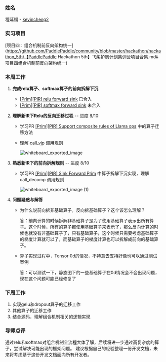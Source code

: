 ### 姓名
程延福 - [kevincheng2](https://github.com/kevincheng2)

### 实习项目
[项目四：组合机制前反向架构统一](https://github.com/PaddlePaddle/community/blob/master/hackathon/hackathon_5th/【PaddlePaddle Hackathon 5th】飞桨护航计划集训营项目合集.md#项目四组合机制前反向架构统一)

### 本周工作

1. **完成relu算子、softmax算子的前向拆解下沉**
	* [[Prim][PIR] relu forward sink](https://github.com/PaddlePaddle/Paddle/pull/58502)  已合入
	* [[Prim][PIR] softmax forward sink](https://github.com/PaddlePaddle/Paddle/pull/58591)  未合入


2. **理解新IR下Relu的反向迁移过程**  -- 进度 8/10
	
	* 学习PR [[Prim][PIR] Support composite rules of Llama ops](https://github.com/PaddlePaddle/Paddle/pull/58018) 中的算子迁移方法
	
	* 理解 call_vjp 调用规则
	
	  ![whiteboard_exported_image](https://github.com/kevincheng2/Camp/blob/kevincheng2/WeeklyReport/WeeklyReports/04_kevincheng2/assets/backward.png)
	
3. **熟悉新IR下的前向拆解规则** -- 进度 8/10
	
	* 学习PR [[Prim][PIR] Sink Forward Prim](https://github.com/PaddlePaddle/Paddle/pull/58130) 中算子拆解下沉实现，理解 call_decomp 调用规则
	
	  ![whiteboard_exported_image (1)](https://github.com/kevincheng2/Camp/blob/kevincheng2/WeeklyReport/WeeklyReports/04_kevincheng2/assets/forward.png)
	
3. **问题疑惑与解答**


	* 为什么说前向拆非基础算子，反向拆基础算子？这个该怎么理解？
	
	    答：前向计算的时候拆解非基础算子是为了使用基础算子表示出所有算子。这个时候，所有的算子都使用基础算子来表示了，那么反向计算的时候也就没有非基础算子了，只有基础算子，这个时候只需要考虑基础算子的梯度计算就可以了，而基础算子的梯度计算也可以拆解成前向的基础算子。
	
	* 算子实现过程中，Tensor 0d的情况，不特意去支持好像也可以通过测试案例
	
	    答：可以测试一下，静态图下的一些基础算子在0d情况会不会出现问题，现在这个问题可能已经修复了


### 下周工作

1. 实现gelu和dropout算子的迁移工作
2. 其他算子的迁移工作
3. 结合源码，理解组合机制相关的逻辑实现

### 导师点评
通过relu和softmax对组合机制全流程大体了解，后续将进一步通过高复杂度的算子，尝试解决可能出现的框架问题。
建议根据自己的经验整理一份开发文档，未来将考虑基于这份开发文档面向所有开发者。
